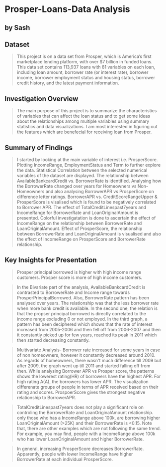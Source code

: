 # Prosper-Loans-Data Analysis
## by Sash


## Dataset

> This project is on a data set from Prosper, which is America’s first marketplace lending platform, with over $7 billion in funded loans. This data set contains 113,937 loans with 81 variables on each loan, including loan amount, borrower rate (or interest rate), borrower income, borrower employment status and housing status, borrower credit history, and the latest payment information.

## Investigation Overview

> The main purpose of this project is to summarize the characteristics of variables that can affect the loan status and to get some ideas about the relationships among multiple variables using summary statistics and data visualizations. I am most interested in figuring out the features which are benefecial for receiving loan from Prosper. 

## Summary of Findings

> I started by looking at the main variable of interest i.e. ProsperScore. Plotting IncomeRange, EmploymentStatus and Term to further explore the data. Statistical Correlation between the selected numerical variables of the dataset are displayed. The relationship between AvailableBankcardCredit vs. BorrowerRate is identified. Analysing how the BorrowerRate changed over years for Homeowners vs Non-Homeowners and also analysing BorrowerAPR vs ProsperScore on difference letter ratings. 
> BorrowerAPR vs. CreditScoreRangeUpper & ProsperScore is visalised which is found to be negatively correlated to Borrower APR. The effect of TotalCreditLinespast7years and IncomeRange for BorrowerRate and LoanOriginalAmount is presented. Colorful investigatation is done to ascertain the effect of IncomeRange on the relationship between BorrowerRate and LoanOriginalAmount. Effect of ProsperScore, the relationship between BorrowerRate and LoanOriginalAmount is visualised and also the effect of IncomeRange on ProsperScore and BorrowerRate relationship.

## Key Insights for Presentation

> Prosper principal borrowed is higher with high income range customers. Prosper score is more of high income customers.

> In the Bivariate part of the analysis, AvailableBankcardCredit is contrasted to BorrowerRate and Income range towards ProsperPrincipalBorrowed. Also, BorrowerRate pattern has been analysed over years. The relationship was that the less borrower rate when more bank credit is available. In the second one, the relation is that the propser principal borrowed is directly correlated to the income range excluding 0 or not employed. In the third graph, a pattern has been deciphered which shows that the rate of interest increased from 2005-2006 and then fell off from 2006-2007 and then it constantly picked up for few years, reached its peak in 2011 which then started decreasing constantly.

> Multivariate Analysis- Borrower rate increased for some years in case of non homeowners, however it constantly decreased around 2010. As regards of homeowners, there wasn't much difference till 2009 but after 2009, the graph went up till 2011 and started falling off from then. While analysing Borrower APR vs Prosper score, the patterns shows the lowerest rating(HR) of borrowers have the highest APR. For high rating A(A), the borrowers has lower APR. The visualization differenate groups of people in terms of APR received based on their rating and scores. ProspoerScore gives the strongest negative relationship to BorrowerAPR.

>TotalCreditLinespast7years does not play a significant role on controling the BorrowerRate and LoanOriginalAmount relationship.
only those who has a IncomeRange above 100k, are borrowing higher LoanOriginalAmount (>25K) and their BorrowerRate is <0.15.
Note that, there are other examples which are not following the same trend. For example, you may find, people with a IncomeRange above 100k who has lower LoanOriginalAmount and higher BorrowerRate.

> In general, increasing ProsperScore decreases BorrowerRate. Apparently, people with lower IncomeRange have higher BorrowerRate at each individual ProsperScore.


